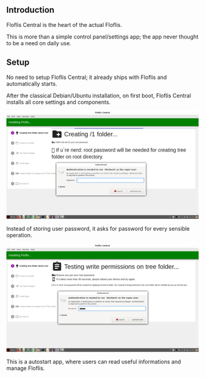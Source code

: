 ## Introduction

Floflis Central is the heart of the actual Floflis.

This is more than a simple control panel/settings app; the app never thought to be a need on daily use.

## Setup

No need to setup Floflis Central; it already ships with Floflis and automatically starts.

After the classical Debian/Ubuntu installation, on first boot, Floflis Central installs all core settings and components.

![](img/screen/flofliscentral/root.png)

Instead of storing user password, it asks for password for every sensible operation.

![](img/screen/flofliscentral/rootagain.png)

This is a autostart app, where users can read useful informations and manage Floflis.
